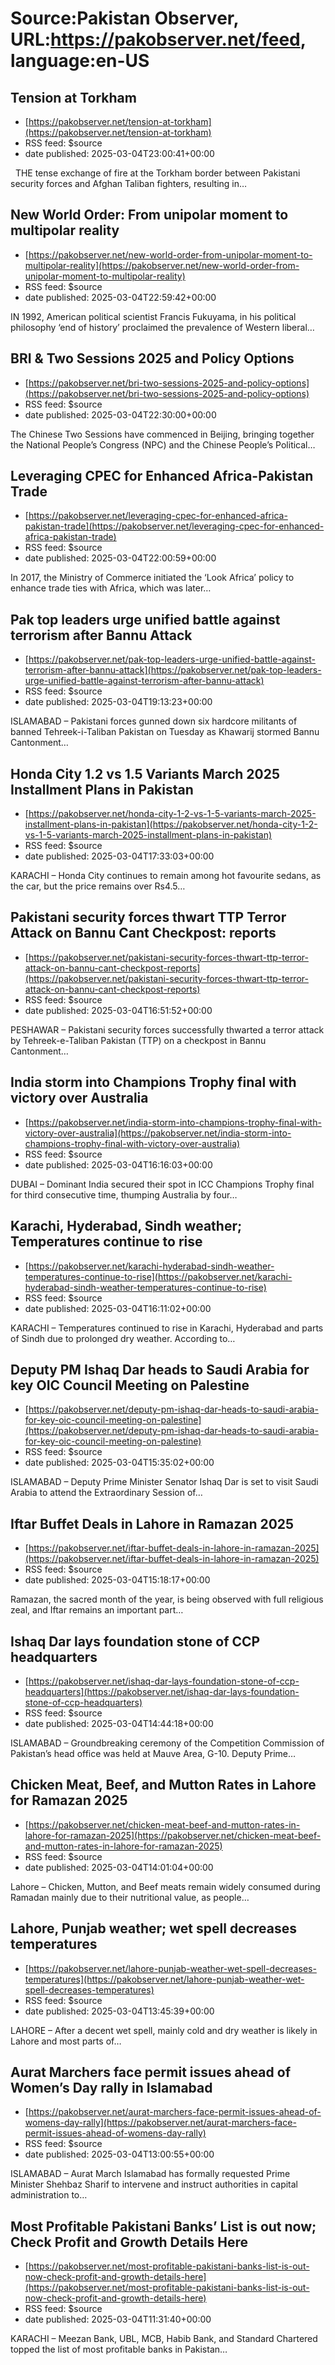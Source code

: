 # Source:Pakistan Observer, URL:https://pakobserver.net/feed, language:en-US

## Tension at Torkham
 - [https://pakobserver.net/tension-at-torkham](https://pakobserver.net/tension-at-torkham)
 - RSS feed: $source
 - date published: 2025-03-04T23:00:41+00:00

&#160; THE tense exchange of fire at the Torkham border between Pakistani security forces and Afghan Taliban fighters, resulting in…

## New World Order: From unipolar moment to multipolar reality
 - [https://pakobserver.net/new-world-order-from-unipolar-moment-to-multipolar-reality](https://pakobserver.net/new-world-order-from-unipolar-moment-to-multipolar-reality)
 - RSS feed: $source
 - date published: 2025-03-04T22:59:42+00:00

IN 1992, American political scientist Francis Fukuyama, in his political philosophy ‘end of history’ proclaimed the prevalence of Western liberal…

## BRI & Two Sessions 2025 and Policy Options
 - [https://pakobserver.net/bri-two-sessions-2025-and-policy-options](https://pakobserver.net/bri-two-sessions-2025-and-policy-options)
 - RSS feed: $source
 - date published: 2025-03-04T22:30:00+00:00

The Chinese Two Sessions have commenced in Beijing, bringing together the National People’s Congress (NPC) and the Chinese People’s Political…

## Leveraging CPEC for Enhanced Africa-Pakistan Trade
 - [https://pakobserver.net/leveraging-cpec-for-enhanced-africa-pakistan-trade](https://pakobserver.net/leveraging-cpec-for-enhanced-africa-pakistan-trade)
 - RSS feed: $source
 - date published: 2025-03-04T22:00:59+00:00

In 2017, the Ministry of Commerce initiated the &#8216;Look Africa&#8217; policy to enhance trade ties with Africa, which was later…

## Pak top leaders urge unified battle against terrorism after Bannu Attack
 - [https://pakobserver.net/pak-top-leaders-urge-unified-battle-against-terrorism-after-bannu-attack](https://pakobserver.net/pak-top-leaders-urge-unified-battle-against-terrorism-after-bannu-attack)
 - RSS feed: $source
 - date published: 2025-03-04T19:13:23+00:00

ISLAMABAD &#8211; Pakistani forces gunned down six hardcore militants of banned Tehreek-i-Taliban Pakistan on Tuesday as Khawarij stormed Bannu Cantonment…

## Honda City 1.2 vs 1.5 Variants March 2025 Installment Plans in Pakistan
 - [https://pakobserver.net/honda-city-1-2-vs-1-5-variants-march-2025-installment-plans-in-pakistan](https://pakobserver.net/honda-city-1-2-vs-1-5-variants-march-2025-installment-plans-in-pakistan)
 - RSS feed: $source
 - date published: 2025-03-04T17:33:03+00:00

KARACHI – Honda City continues to remain among hot favourite sedans, as the car, but the price remains over Rs4.5…

## Pakistani security forces thwart TTP Terror Attack on Bannu Cant Checkpost: reports
 - [https://pakobserver.net/pakistani-security-forces-thwart-ttp-terror-attack-on-bannu-cant-checkpost-reports](https://pakobserver.net/pakistani-security-forces-thwart-ttp-terror-attack-on-bannu-cant-checkpost-reports)
 - RSS feed: $source
 - date published: 2025-03-04T16:51:52+00:00

PESHAWAR – Pakistani security forces successfully thwarted a terror attack by Tehreek-e-Taliban Pakistan (TTP) on a checkpost in Bannu Cantonment…

## India storm into Champions Trophy final with victory over Australia
 - [https://pakobserver.net/india-storm-into-champions-trophy-final-with-victory-over-australia](https://pakobserver.net/india-storm-into-champions-trophy-final-with-victory-over-australia)
 - RSS feed: $source
 - date published: 2025-03-04T16:16:03+00:00

DUBAI – Dominant India secured their spot in ICC Champions Trophy final for third consecutive time, thumping Australia by four…

## Karachi, Hyderabad, Sindh weather; Temperatures continue to rise
 - [https://pakobserver.net/karachi-hyderabad-sindh-weather-temperatures-continue-to-rise](https://pakobserver.net/karachi-hyderabad-sindh-weather-temperatures-continue-to-rise)
 - RSS feed: $source
 - date published: 2025-03-04T16:11:02+00:00

KARACHI – Temperatures continued to rise in Karachi, Hyderabad and parts of Sindh due to prolonged dry weather. According to…

## Deputy PM Ishaq Dar heads to Saudi Arabia for key OIC Council Meeting on Palestine
 - [https://pakobserver.net/deputy-pm-ishaq-dar-heads-to-saudi-arabia-for-key-oic-council-meeting-on-palestine](https://pakobserver.net/deputy-pm-ishaq-dar-heads-to-saudi-arabia-for-key-oic-council-meeting-on-palestine)
 - RSS feed: $source
 - date published: 2025-03-04T15:35:02+00:00

ISLAMABAD – Deputy Prime Minister Senator Ishaq Dar is set to visit Saudi Arabia to attend the Extraordinary Session of…

## Iftar Buffet Deals in Lahore in Ramazan 2025
 - [https://pakobserver.net/iftar-buffet-deals-in-lahore-in-ramazan-2025](https://pakobserver.net/iftar-buffet-deals-in-lahore-in-ramazan-2025)
 - RSS feed: $source
 - date published: 2025-03-04T15:18:17+00:00

Ramazan, the sacred month of the year, is being observed with full religious zeal, and Iftar remains an important part…

## Ishaq Dar lays foundation stone of CCP headquarters
 - [https://pakobserver.net/ishaq-dar-lays-foundation-stone-of-ccp-headquarters](https://pakobserver.net/ishaq-dar-lays-foundation-stone-of-ccp-headquarters)
 - RSS feed: $source
 - date published: 2025-03-04T14:44:18+00:00

ISLAMABAD – Groundbreaking ceremony of the Competition Commission of Pakistan’s head office was held at Mauve Area, G-10. Deputy Prime…

## Chicken Meat, Beef, and Mutton Rates in Lahore for Ramazan 2025
 - [https://pakobserver.net/chicken-meat-beef-and-mutton-rates-in-lahore-for-ramazan-2025](https://pakobserver.net/chicken-meat-beef-and-mutton-rates-in-lahore-for-ramazan-2025)
 - RSS feed: $source
 - date published: 2025-03-04T14:01:04+00:00

Lahore – Chicken, Mutton, and Beef meats remain widely consumed during Ramadan mainly due to their nutritional value, as people…

## Lahore, Punjab weather; wet spell decreases temperatures
 - [https://pakobserver.net/lahore-punjab-weather-wet-spell-decreases-temperatures](https://pakobserver.net/lahore-punjab-weather-wet-spell-decreases-temperatures)
 - RSS feed: $source
 - date published: 2025-03-04T13:45:39+00:00

LAHORE &#8211; After a decent wet spell, mainly cold and dry weather is likely in Lahore and most parts of…

## Aurat Marchers face permit issues ahead of Women’s Day rally in Islamabad
 - [https://pakobserver.net/aurat-marchers-face-permit-issues-ahead-of-womens-day-rally](https://pakobserver.net/aurat-marchers-face-permit-issues-ahead-of-womens-day-rally)
 - RSS feed: $source
 - date published: 2025-03-04T13:00:55+00:00

ISLAMABAD – Aurat March Islamabad has formally requested Prime Minister Shehbaz Sharif to intervene and instruct authorities in capital administration to…

## Most Profitable Pakistani Banks’ List is out now; Check Profit and Growth Details Here
 - [https://pakobserver.net/most-profitable-pakistani-banks-list-is-out-now-check-profit-and-growth-details-here](https://pakobserver.net/most-profitable-pakistani-banks-list-is-out-now-check-profit-and-growth-details-here)
 - RSS feed: $source
 - date published: 2025-03-04T11:31:40+00:00

KARACHI – Meezan Bank, UBL, MCB, Habib Bank, and Standard Chartered topped the list of most profitable banks in Pakistan…

